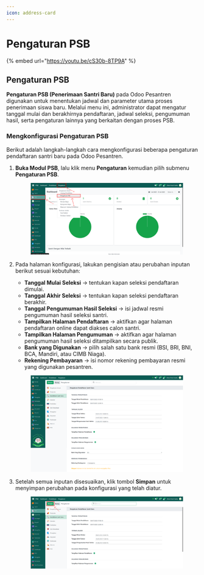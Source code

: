```yaml
---
icon: address-card
---
```


# Pengaturan PSB

{% embed url="https://youtu.be/cS30b-8TP9A" %}

## Pengaturan PSB

**Pengaturan PSB (Penerimaan Santri Baru)** pada Odoo Pesantren digunakan untuk menentukan jadwal dan parameter utama proses penerimaan siswa baru. Melalui menu ini, administrator dapat mengatur tanggal mulai dan berakhirnya pendaftaran, jadwal seleksi, pengumuman hasil, serta pengaturan lainnya yang berkaitan dengan proses PSB.

### Mengkonfigurasi Pengaturan PSB

Berikut adalah langkah-langkah cara mengkonfigurasi beberapa pengaturan pendaftaran santri baru pada Odoo Pesantren.

1.  **Buka Modul PSB**, lalu klik menu **Pengaturan** kemudian pilih submenu **Pengaturan PSB**.

    <figure><img src="../../.gitbook/assets/images-24.png" alt=""><figcaption></figcaption></figure>


2.  Pada halaman konfigurasi, lakukan pengisian atau perubahan inputan berikut sesuai kebutuhan:

    * **Tanggal Mulai Seleksi** → tentukan kapan seleksi pendaftaran dimulai.
    * **Tanggal Akhir Seleksi** → tentukan kapan seleksi pendaftaran berakhir.
    * **Tanggal Pengumuman Hasil Seleksi** → isi jadwal resmi pengumuman hasil seleksi santri.
    * **Tampilkan Halaman Pendaftaran** → aktifkan agar halaman pendaftaran online dapat diakses calon santri.
    * **Tampilkan Halaman Pengumuman** → aktifkan agar halaman pengumuman hasil seleksi ditampilkan secara publik.
    * **Bank yang Digunakan** → pilih salah satu bank resmi (BSI, BRI, BNI, BCA, Mandiri, atau CIMB Niaga).
    * **Rekening Pembayaran** → isi nomor rekening pembayaran resmi yang digunakan pesantren.

    <figure><img src="../../.gitbook/assets/images-25.png" alt=""><figcaption></figcaption></figure>


3.  Setelah semua inputan disesuaikan, klik tombol **Simpan** untuk menyimpan perubahan pada konfigurasi yang telah diatur.

    <figure><img src="../../.gitbook/assets/images-26.png" alt=""><figcaption></figcaption></figure>
